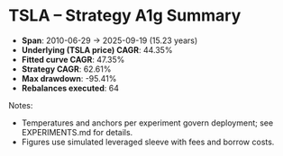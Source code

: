 # TSLA – Strategy A1g Summary

- **Span**: 2010-06-29 → 2025-09-19 (15.23 years)
- **Underlying (TSLA price) CAGR**: 44.35%
- **Fitted curve CAGR**: 47.35%
- **Strategy CAGR**: 62.61%
- **Max drawdown**: -95.41%
- **Rebalances executed**: 64

Notes:

- Temperatures and anchors per experiment govern deployment; see EXPERIMENTS.md for details.
- Figures use simulated leveraged sleeve with fees and borrow costs.

